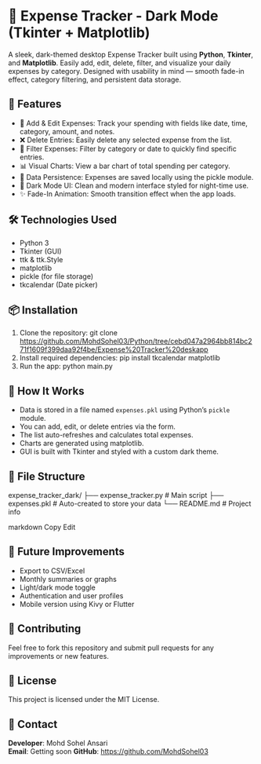 # 💸 Expense Tracker - Dark Mode (Tkinter + Matplotlib)

A sleek, dark-themed desktop Expense Tracker built using **Python**, **Tkinter**, and **Matplotlib**. Easily add, edit, delete, filter, and visualize your daily expenses by category. Designed with usability in mind — smooth fade-in effect, category filtering, and persistent data storage.

## 📌 Features

- 📝 Add & Edit Expenses: Track your spending with fields like date, time, category, amount, and notes.
- ❌ Delete Entries: Easily delete any selected expense from the list.
- 📅 Filter Expenses: Filter by category or date to quickly find specific entries.
- 📊 Visual Charts: View a bar chart of total spending per category.
- 💾 Data Persistence: Expenses are saved locally using the pickle module.
- 🌙 Dark Mode UI: Clean and modern interface styled for night-time use.
- ✨ Fade-In Animation: Smooth transition effect when the app loads.

## 🛠️ Technologies Used

- Python 3
- Tkinter (GUI)
- ttk & ttk.Style
- matplotlib
- pickle (for file storage)
- tkcalendar (Date picker)

## 📦 Installation

1. Clone the repository:
git clone https://github.com/MohdSohel03/Python/tree/cebd047a2964bb814bc271f1609f399daa92f4be/Expense%20Tracker%20deskapp
2. Install required dependencies:
pip install tkcalendar matplotlib
3. Run the app:
python main.py

## 🧠 How It Works

- Data is stored in a file named `expenses.pkl` using Python’s `pickle` module.
- You can add, edit, or delete entries via the form.
- The list auto-refreshes and calculates total expenses.
- Charts are generated using matplotlib.
- GUI is built with Tkinter and styled with a custom dark theme.

## 📂 File Structure

expense_tracker_dark/
├── expense_tracker.py # Main script
├── expenses.pkl # Auto-created to store your data
└── README.md # Project info

markdown
Copy
Edit

## 🚀 Future Improvements

- Export to CSV/Excel
- Monthly summaries or graphs
- Light/dark mode toggle
- Authentication and user profiles
- Mobile version using Kivy or Flutter

## 🤝 Contributing

Feel free to fork this repository and submit pull requests for any improvements or new features.

## 📄 License

This project is licensed under the MIT License.

## 📧 Contact

**Developer**: Mohd Sohel Ansari  
**Email**: Getting soon 
**GitHub**: https://github.com/MohdSohel03
